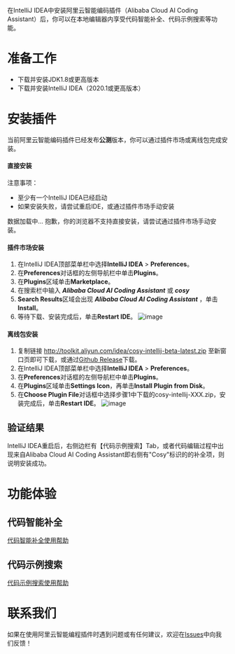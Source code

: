 在IntelliJ IDEA中安装阿里云智能编码插件（Alibaba Cloud AI Coding Assistant）后，你可以在本地编辑器内享受代码智能补全、代码示例搜索等功能。

# 准备工作

- 下载并安装JDK1.8或更高版本
- 下载并安装IntelliJ IDEA（2020.1或更高版本）

# 安装插件

当前阿里云智能编码插件已经发布**公测**版本，你可以通过插件市场或离线包完成安装。

<!-- tabs:start -->

#### **直接安装**

注意事项：
* 至少有一个IntelliJ IDEA已经启动
* 如果安装失败，请尝试重启IDE，或通过插件市场手动安装

<span id='intellij-plugin-button'>数据加载中...</span>
<noscript>
抱歉，你的浏览器不支持直接安装，请尝试通过插件市场手动安装。
</noscript>


#### **插件市场安装**

1. 在IntelliJ IDEA顶部菜单栏中选择**IntelliJ IDEA** > **Preferences**。
2. 在**Preferences**对话框的左侧导航栏中单击**Plugins**。
3. 在**Plugins**区域单击**Marketplace**。
4. 在搜索栏中输入 ***Alibaba Cloud AI Coding Assistant*** 或 ***cosy***
5. **Search Results**区域会出现 ***Alibaba Cloud AI Coding Assistant*** ，单击**Install**。
6. 等待下载、安装完成后，单击**Restart IDE**。
![image](https://img.alicdn.com/imgextra/i2/O1CN01qjwZzO28UHVo3pufL_!!6000000007935-0-tps-2390-1412.jpg)

#### **离线包安装**

1. 复制链接 <a href="http://toolkit.aliyun.com/idea/cosy-intellij-beta-latest.zip" download=“download”>http://toolkit.aliyun.com/idea/cosy-intellij-beta-latest.zip</a> 至新窗口页即可下载，或通过[Github Release](https://github.com/alibaba-cloud-toolkit/cosy/releases)下载。
2. 在IntelliJ IDEA顶部菜单栏中选择**IntelliJ IDEA** > **Preferences**。
3. 在**Preferences**对话框的左侧导航栏中单击**Plugins**。
4. 在**Plugins**区域单击**Settings Icon**，再单击**Install Plugin from Disk**。
5. 在**Choose Plugin File**对话框中选择步骤1中下载的cosy-intellij-XXX.zip，安装完成后，单击**Restart IDE**。
![image](https://img.alicdn.com/imgextra/i3/O1CN01hzRLdp1LACysYVSiN_!!6000000001258-2-tps-1958-616.png)

<!-- tabs:end -->

## 验证结果

IntelliJ IDEA重启后，右侧边栏有【代码示例搜索】Tab，或者代码编辑过程中出现来自Alibaba Cloud AI Coding Assistant即右侧有"Cosy"标识的的补全项，则说明安装成功。

# 功能体验

## 代码智能补全

[代码智能补全使用帮助](zh-cn/guide/how-to-use-completion.md)

## 代码示例搜索

[代码示例搜索使用帮助](zh-cn/guide/how-to-use-codesearch.md)

# 联系我们

如果在使用阿里云智能编程插件时遇到问题或有任何建议，欢迎在[Issues](https://github.com/alibaba-cloud-toolkit/cosy/issues)中向我们反馈！

<script>
function getQueryVariable(target_param){
    let urlHash = window.location.hash;
    let index = urlHash.indexOf("?");
    if (index < 0) {
        return "";
    }
    let query = urlHash.substring(index+1);
    let vars = query.split("&");
    for (let i = 0; i < vars.length; i++) {
        let pair = vars[i].split("=");
        if(pair[0] == target_param) {
            return pair[1];
        }
    }
    return "";
}
let dataMap = {
    "direct_install": "直接安装",
    "market_install": "插件市场安装",
    "offline_install": "离线包安装",
};
let tabValue = getQueryVariable("tab");
if (tabValue && dataMap.hasOwnProperty(tabValue)) {
    let tabs = document.querySelectorAll(".docsify-tabs__tab");
    for (let tab of tabs) {
        let tabName = tab.getAttribute("data-tab");
        if (tabName === dataMap[tabValue]) {
            tab.setAttribute("class", "docsify-tabs__tab docsify-tabs__tab--active");
        } else {
            tab.setAttribute("class", "docsify-tabs__tab");
        }
    }
}


</script>